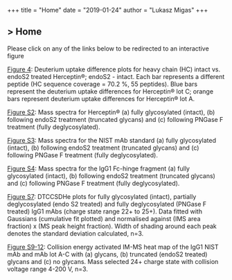 +++
title = "Home"
date = "2019-01-24"
author = "Lukasz Migas"
+++
<h2>> Home<span class="logo__cursor" style="width: 3px; height: 1.625rem;"></span></h2>

Please click on any of the links below to be redirected to an interactive figure

[Figure 4](https://upton-herceptin-2019.netlify.app/assets/figure_4.html): Deuterium uptake difference plots for heavy chain (HC) intact vs. endoS2 treated Herceptin®; endoS2 - intact. Each bar represents a different peptide (HC sequence coverage = 70.2 %, 55 peptides). Blue bars represent the deuterium uptake differences for Herceptin® lot C; orange bars represent deuterium uptake differences for Herceptin® lot A.

[Figure S2](https://upton-herceptin-2019.netlify.app/assets/figure_s2.html): Mass spectra for Herceptin® (a) fully glycosylated (intact), (b) following endoS2 treatment (truncated glycans) and (c) following PNGase F treatment (fully deglycosylated).

[Figure S3](https://upton-herceptin-2019.netlify.app/assets/figure_s3.html): Mass spectra for the NIST mAb standard (a) fully glycosylated (intact), (b) following endoS2 treatment (truncated glycans) and (c) following PNGase F treatment (fully deglycosylated).

[Figure S4](https://upton-herceptin-2019.netlify.app/assets/figure_s4.html): Mass spectra for the IgG1 Fc-hinge fragment (a) fully glycosylated (intact), (b) following endoS2 treatment (truncated glycans) and (c) following PNGase F treatment (fully deglycosylated).

[Figure S7](https://upton-herceptin-2019.netlify.app/assets/figure_s7.html): DTCCSDHe plots for fully glycosylated (intact), partially deglycosylated (endo S2 treated) and fully deglycosylated (PNGase F treated) IgG1 mAbs (charge state range 22+ to 25+). Data fitted with Gaussians (cumulative fit plotted) and normalised against (IMS area fraction) x (MS peak height fraction). Width of shading around each peak denotes the standard deviation calculated, n=3.

[Figure S9-12](https://upton-herceptin-2019.netlify.app/assets/figure_s9-12.html): Collision energy activated IM-MS heat map of the IgG1 NIST mAb and mAb lot A-C with (a) glycans, (b) truncated (endoS2 treated) glycans and (c) no glycans. Mass selected 24+ charge state with collision voltage range 4-200 V, n=3.
